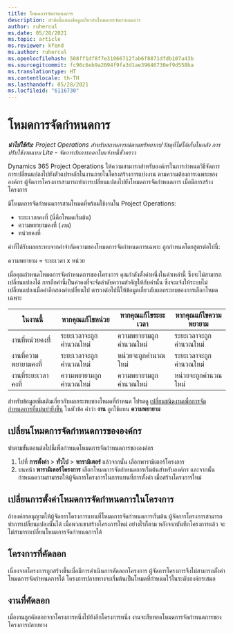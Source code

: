 ```yaml
---
title: โหมดการจัดกำหนดการ
description: หัวข้อนี้แสดงข้อมูลเกี่ยวกับโหมดการจัดกำหนดการ
author: ruhercul
ms.date: 05/28/2021
ms.topic: article
ms.reviewer: kfend
ms.author: ruhercul
ms.openlocfilehash: 508ff1df8f7e31066712fab6f8871dfdb107a43b
ms.sourcegitcommit: fc96c6eb9a2094f9fa3d1ae39646730ef9d558ba
ms.translationtype: HT
ms.contentlocale: th-TH
ms.lasthandoff: 05/28/2021
ms.locfileid: "6116730"
---
```

# <a name="scheduling-modes"></a>โหมดการจัดกำหนดการ

_**นำไปใช้กับ:** Project Operations สำหรับสถานการณ์ตามทรัพยากร/วัสดุที่ไม่ได้เก็บในคลัง การปรับใช้งานแบบ Lite - จัดการกับการออกใบแจ้งหนี้ชั่วคราว_


Dynamics 365 Project Operations ให้ความสามารถสำหรับองค์กรในการกำหนดวิธีจัดการการเปลี่ยนแปลงไปยังตัวแปรหลักในงานภายในโครงสร้างการแบ่งงาน ตามความต้องการเฉพาะขององค์กร ผู้จัดการโครงการสามารถทำการเปลี่ยนแปลงไปยังโหมดการจัดกำหนดการ เมื่อมีการสร้างโครงการ

มีโหมดการจัดกำหนดการสามโหมดที่พร้อมใช้งานใน Project Operations:

  - ระยะเวลาคงที่ (นี่คือโหมดเริ่มต้น)
  - ความพยายามคงที่ (*งาน*)
  - หน่วยคงที่

ค่าที่ได้รับผลกระทบจากคำจำกัดความของโหมดการจัดกำหนดการเฉพาะ ถูกกำหนดโดยสูตรต่อไปนี้:

  ความพยายาม = ระยะเวลา x หน่วย

เมื่อคุณกำหนดโหมดการจัดกำหนดการของโครงการ คุณกำลังตั้งค่าหนึ่งในค่าเหล่านี้ ซึ่งจะไม่สามารถเปลี่ยนแปลงได้ การถือค่านี้เป็นค่าคงที่จะจัดลำดับความสำคัญให้กับค่านั้น ซึ่งจะแจ้งให้ระบบไม่เปลี่ยนแปลงเมื่อค่าอีกสองค่าเปลี่ยนไป ตารางต่อไปนี้ให้ข้อมูลเกี่ยวกับผลกระทบของการเลือกโหมดเฉพาะ

| **ในงานนี้**             | **หากคุณแก้ไขหน่วย**   | **หากคุณแก้ไขระยะเวลา** | **หากคุณแก้ไขความพยายาม**  |
|----------------------|---------------------------|----------------------------|---------------------------|
| งานที่หน่วยคงที่     | ระยะเวลาจะถูกคำนวณใหม่ | ความพยายามถูกคำนวณใหม่    | ระยะเวลาจะถูกคำนวณใหม่ |
| งานที่ความพยายามคงที่    | ระยะเวลาจะถูกคำนวณใหม่ | หน่วยจะถูกคำนวณใหม่    | ระยะเวลาจะถูกคำนวณใหม่ |
| งานที่ระยะเวลาคงที่  | ความพยายามถูกคำนวณใหม่   | ความพยายามถูกคำนวณใหม่    | หน่วยจะถูกคำนวณใหม่   |

สำหรับข้อมูลเพิ่มเติมเกี่ยวกับผลกระทบของโหมดที่กำหนด โปรดดู [เปลี่ยนชนิดงานเพื่อการจัดกำหนดการที่แม่นยำยิ่งขึ้น](https://support.microsoft.com/en-us/office/change-the-task-type-for-more-accurate-scheduling-b0b969ad-45bc-4e9e-8967-435587548a72) ในหัวข้อ คำว่า **งาน** ถูกใช้แทน **ความพยายาม**

## <a name="change-the-organizations-scheduling-mode"></a>เปลี่ยนโหมดการจัดกำหนดการขององค์กร

ทำตามขั้นตอนต่อไปนี้เพื่อกำหนดโหมดการจัดกำหนดการขององค์กร

1. ไปที่ **การตั้งค่า** \> **ทั่วไป** \> **พารามิเตอร์** แล้วจากนั้น เลือกพารามิเตอร์โครงการ 
2. บนหน้า **พารามิเตอร์โครงการ** เลือกโหมดการจัดกำหนดการเริ่มต้นสำหรับองค์กร และจากนั้น กำหนดความสามารถให้ผู้จัดการโครงการในการแทนที่การตั้งค่า เมื่อสร้างโครงการใหม่

## <a name="change-the-scheduling-mode-setting-on-a-project"></a>เปลี่ยนการตั้งค่าโหมดการจัดกำหนดการในโครงการ

ถ้าองค์กรอนุญาตให้ผู้จัดการโครงการแทนที่โหมดการจัดกำหนดการเริ่มต้น ผู้จัดการโครงการสามารถทำการเปลี่ยนแปลงนั้นได้ เมื่อพวกเขาสร้างโครงการใหม่ อย่างไรก็ตาม หลังจากบันทึกโครงการแล้ว จะไม่สามารถเปลี่ยนโหมดการจัดกำหนดการได้

## <a name="copied-projects"></a>โครงการที่คัดลอก

เนื่องจากโครงการถูกสร้างขึ้นเมื่อมีการดำเนินการคัดลอกโครงการ ผู้จัดการโครงการจึงไม่สามารถตั้งค่าโหมดการจัดกำหนดการได้ โครงการปลายทางจะเริ่มต้นเป็นโหมดที่กำหนดไว้ในระดับองค์กรเสมอ

## <a name="copied-tasks"></a>งานที่คัดลอก

เมื่องานถูกคัดลอกจากโครงการหนึ่งไปยังอีกโครงการหนึ่ง งานจะสืบทอดโหมดการจัดกำหนดการของโครงการปลายทาง
